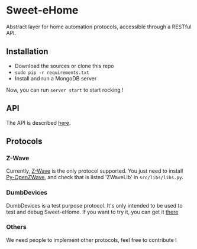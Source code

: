 # Sweet-eHome

Abstract layer for home automation protocols, accessible through a RESTful API.

## Installation
* Download the sources or clone this repo
* `sudo pip -r requirements.txt`
* Install and run a MongoDB server

Now, you can run `server start` to start rocking !

## API
The API is described [here](http://docs.sweetehome.apiary.io/).

## Protocols
### Z-Wave
Currently, [Z-Wave](http://www.z-wave.com/modules/ZwaveStart/) is the only protocol supported.
You just need to install [Py-OpenZWave](https://github.com/maartendamen/py-openzwave), and check that is listed 'ZWaveLib' in `src/libs/libs.py`.

### DumbDevices
DumbDevices is a test purpose protocol. It's only intended to be used to test and debug Sweet-eHome. If you want to try it, you can get it [there](lolo.com)

### Others
We need people to implement other protocols, feel free to contribute !
